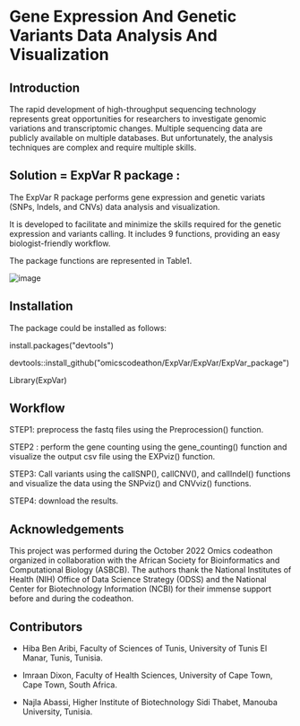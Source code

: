 # Gene Expression And  Genetic Variants Data Analysis And Visualization

## Introduction
The rapid development of high-throughput sequencing technology represents great opportunities for researchers to investigate genomic variations and transcriptomic changes. Multiple sequencing data are publicly available on multiple databases. But unfortunately, the analysis techniques are complex and require multiple skills. 


## Solution = ExpVar R package :

The ExpVar  R package performs gene expression and  genetic variats (SNPs, Indels, and CNVs) data analysis and  visualization.

It is developed to facilitate and minimize the skills required for the genetic expression and variants calling. It includes 9 functions, providing an easy biologist-friendly workflow. 

The package functions are represented in Table1.

![image](https://user-images.githubusercontent.com/73958439/194703211-02d5b899-f51a-4c6d-906d-d4ada8d6b570.png)


## Installation

The package could be installed as follows:

install.packages("devtools")

devtools::install_github("omicscodeathon/ExpVar/ExpVar/ExpVar_package")

Library(ExpVar)

## Workflow

 STEP1: preprocess the fastq files using the Preprocession() function.
 
 STEP2 : perform the gene counting using the gene_counting() function and visualize the output csv file using the EXPviz() function.
 
 STEP3: Call variants using the callSNP(), callCNV(), and callIndel() functions and visualize the data using the SNPviz() and CNVviz() functions.
 
 STEP4: download the results.


## Acknowledgements

This project was performed during the October 2022 Omics codeathon organized in collaboration with the African Society for Bioinformatics and Computational Biology (ASBCB). The authors thank the National Institutes of Health (NIH) Office of Data Science Strategy (ODSS) and the National Center for Biotechnology Information (NCBI) for their immense support before and during the codeathon.

## Contributors

- Hiba Ben Aribi, Faculty of Sciences of Tunis, University of Tunis El Manar, Tunis, Tunisia.

- Imraan Dixon, Faculty of Health Sciences, University of Cape Town, Cape Town, South Africa.

- Najla Abassi, Higher Institute of Biotechnology Sidi Thabet, Manouba University, Tunisia.
